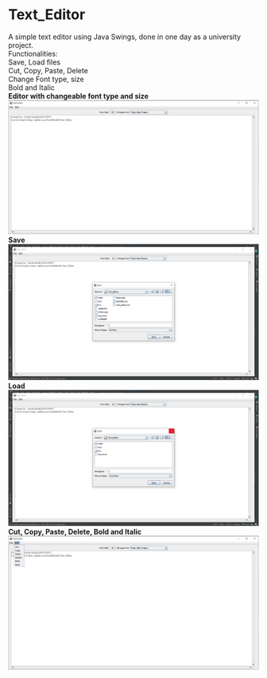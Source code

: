 # Text_Editor
A simple text editor using Java Swings, done in one day as a university project.\
Functionalities:\
Save, Load files\
Cut, Copy, Paste, Delete\
Change Font type, size\
Bold and Italic\
**Editor with changeable font type and size**
![Editor](./Editor.png)
**Save**
![Save](./Save.png)
**Load**
![Load](./Load.png)
**Cut, Copy, Paste, Delete, Bold and Italic**
![CCP](./Edit.png)
